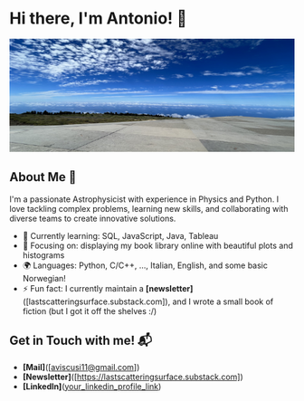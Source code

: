 # Hi there, I'm Antonio! 👋
<img src="https://github.com/anvi-git/anvi-git/blob/main/wallpaper_github.jpeg" alt="Banner" width="800" height="200">

## About Me 🚀

I'm a passionate Astrophysicist with experience in Physics and Python. I love tackling complex problems, learning new skills, and collaborating with diverse teams to create innovative solutions.

- 🌱 Currently learning: SQL, JavaScript, Java, Tableau
- 🔭 Focusing on: displaying my book library online with beautiful plots and histograms
- 🌍 Languages: Python, C/C++, ..., Italian, English, and some basic Norwegian!
- ⚡ Fun fact: I currently maintain a **[newsletter]**([lastscatteringsurface.substack.com]), and I wrote a small book of fiction (but I got it off the shelves :/)

## Get in Touch with me! 📬
- **[Mail]**([aviscusi11@gmail.com])
- **[Newsletter]**([https://lastscatteringsurface.substack.com])
- **[LinkedIn]**([your_linkedin_profile_link](https://www.linkedin.com/in/antonio-viscusi/))


